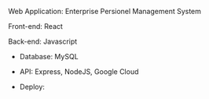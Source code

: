 Web Application: Enterprise Persionel Management System

Front-end: React

Back-end: Javascript

- Database: MySQL

- API: Express, NodeJS, Google Cloud

- Deploy: 
